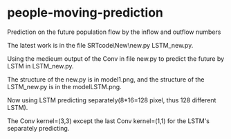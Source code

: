 # people-moving-prediction

Prediction on the future population flow by the inflow and outflow numbers 

The latest work is in the file SRTcode\New\new.py LSTM_new.py.

Using the medieum output of the Conv in file new.py to predict the future by LSTM in LSTM_new.py.

The structure of the new.py is in model1.png, and the structure of the LSTM_new.py is in the modelLSTM.png.

Now using LSTM predicting separately(8*16=128 pixel, thus 128 different LSTM).

The Conv kernel=(3,3) except the last Conv kernel=(1,1) for the LSTM's separately predicting.
